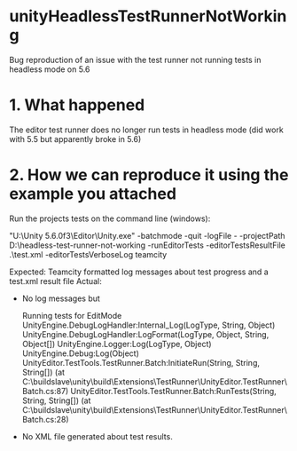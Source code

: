 # unityHeadlessTestRunnerNotWorking
Bug reproduction of an issue with the test runner not running tests in headless mode on 5.6

# 1. What happened
The editor test runner does no longer run tests in headless mode (did work with 5.5 but apparently broke in 5.6)

# 2. How we can reproduce it using the example you attached
Run the projects tests on the command line (windows):

"U:\Unity 5.6.0f3\Editor\Unity.exe" -batchmode -quit -logFile - -projectPath D:\headless-test-runner-not-working -runEditorTests -editorTestsResultFile .\test.xml -editorTestsVerboseLog teamcity

Expected: Teamcity formatted log messages about test progress and a test.xml result file
Actual:

- No log messages but

  Running tests for EditMode
  UnityEngine.DebugLogHandler:Internal_Log(LogType, String, Object)
  UnityEngine.DebugLogHandler:LogFormat(LogType, Object, String, Object[])
  UnityEngine.Logger:Log(LogType, Object)
  UnityEngine.Debug:Log(Object)
  UnityEditor.TestTools.TestRunner.Batch:InitiateRun(String, String, String[]) (at C:\buildslave\unity\build\Extensions\TestRunner\UnityEditor.TestRunner\Batch.cs:87)
  UnityEditor.TestTools.TestRunner.Batch:RunTests(String, String, String[]) (at C:\buildslave\unity\build\Extensions\TestRunner\UnityEditor.TestRunner\Batch.cs:28)

- No XML file generated about test results.
